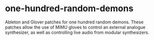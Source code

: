 # one-hundred-random-demons
Ableton and Glover patches for one hundred random demons. 
These patches allow the use of MiMU gloves to control an external analogue synthesizer, as well as controlling live audio from modular synthesizers. 
